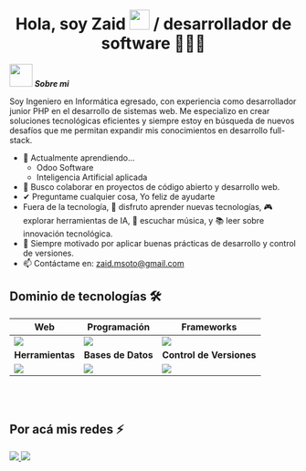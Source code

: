 <h1 align="center">Hola, soy Zaid <img src="https://media.giphy.com/media/hvRJCLFzcasrR4ia7z/giphy.gif" width="35"> / desarrollador de software 👨🏻‍💻</h1>

<img src="https://media3.giphy.com/media/v1.Y2lkPTc5MGI3NjExbnA5dXlwcTBvYjI0OHppem92enl3ajFmczB1eXV5d29zNGNqZGlqOSZlcD12MV9pbnRlcm5hbF9naWZfYnlfaWQmY3Q9cw/t6Kf2qs5fgWiAlOig5/giphy.gif" width="40px">&nbsp;***Sobre mi***

Soy Ingeniero en Informática egresado, con experiencia como desarrollador junior PHP en el desarrollo de sistemas web. Me especializo en crear soluciones tecnológicas eficientes y siempre estoy en búsqueda de nuevos desafíos que me permitan expandir mis conocimientos en desarrollo full-stack.
- 🌱 Actualmente aprendiendo...
  - Odoo Software
  - Inteligencia Artificial aplicada
- 👾 Busco colaborar en proyectos de código abierto y desarrollo web.
- ✔ Preguntame cualquier cosa, Yo feliz de ayudarte<br>
- Fuera de la tecnología, 💜 disfruto aprender nuevas tecnologías, 🎮 explorar herramientas de IA, 🎵 escuchar música, y 📚 leer sobre innovación tecnológica.
- 🚀 Siempre motivado por aplicar buenas prácticas de desarrollo y control de versiones.
- 📫 Contáctame en: <a href="zaid.msoto@gmail.com">zaid.msoto@gmail.com</a>

<h2 >Dominio de tecnologías 🛠️</h2>
<!--tech stack icons-->
<div align="Center">

| **Web** | **Programación** | **Frameworks** |
| ------------- | ------------- | ------------- |
| <img src="https://skillicons.dev/icons?i=html,css,js"/> | <img src="https://skillicons.dev/icons?i=python,php,javascript"/> | <img src="https://skillicons.dev/icons?i=laravel,react,nodejs,tailwind"/> |
| **Herramientas** | **Bases de Datos** | **Control de Versiones** |
| <img src="https://skillicons.dev/icons?i=vscode,pycharm"/> | <img src="https://skillicons.dev/icons?i=mysql,postgresql,mongodb"/> | <img src="https://skillicons.dev/icons?i=git,github"/> |

</div>

<br>
<br>       
<!--- stats (end) -->
<h2 > Por acá mis redes ⚡</h2>
  
<p align="left">
<a href ="https://www.instagram.com/z_pholl0sky/?h1=es">
  <img src="https://img.shields.io/badge/Instagram-%23E4405F.svg?style=for-the-badge&logo=Instagram&logoColor=white">
</a>
  <a href ="https://www.linkedin.com//?h1=es">
  <img src="https://img.shields.io/badge/linkedin-%230077B5.svg?style=for-the-badge&logo=linkedin&logoColor=white">
</a>
</p>
